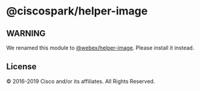 # @ciscospark/helper-image

## WARNING

We renamed this module to [@webex/helper-image](https://www.npmjs.com/package/@webex/helper-image). Please install it instead.

## License

© 2016-2019 Cisco and/or its affiliates. All Rights Reserved.
